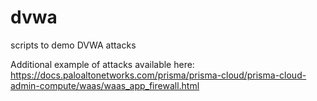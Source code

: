 # dvwa
scripts to demo DVWA attacks

Additional example of attacks available here:
https://docs.paloaltonetworks.com/prisma/prisma-cloud/prisma-cloud-admin-compute/waas/waas_app_firewall.html
